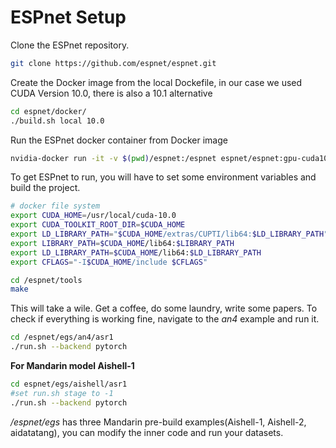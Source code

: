 # ESPnet Setup

Clone the ESPnet repository.

```bash
git clone https://github.com/espnet/espnet.git
```

Create the Docker image from the local Dockefile, in our case we used CUDA Version 10.0, there is also a 10.1 alternative

```bash
cd espnet/docker/
./build.sh local 10.0
```

Run the ESPnet docker container from  Docker image

```bash
nvidia-docker run -it -v $(pwd)/espnet:/espnet espnet/espnet:gpu-cuda10.0-cudnn7-u18-local  /bin/bash
```

To get ESPnet to run, you will have to set some environment variables and build the project.

```bash
# docker file system
export CUDA_HOME=/usr/local/cuda-10.0
export CUDA_TOOLKIT_ROOT_DIR=$CUDA_HOME
export LD_LIBRARY_PATH="$CUDA_HOME/extras/CUPTI/lib64:$LD_LIBRARY_PATH"
export LIBRARY_PATH=$CUDA_HOME/lib64:$LIBRARY_PATH
export LD_LIBRARY_PATH=$CUDA_HOME/lib64:$LD_LIBRARY_PATH
export CFLAGS="-I$CUDA_HOME/include $CFLAGS"

cd /espnet/tools
make
```

This will take a wile. Get a coffee, do some laundry, write some papers.
To check if everything is working fine, navigate to the _an4_ example and run it.

```bash
cd /espnet/egs/an4/asr1
./run.sh --backend pytorch
```

**For Mandarin model Aishell-1**

```bash
cd espnet/egs/aishell/asr1
#set run.sh stage to -1
./run.sh --backend pytorch
```
_/espnet/egs_ has three Mandarin pre-build examples(Aishell-1, Aishell-2, aidatatang), you can modify the inner code and run your datasets.
